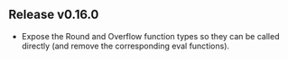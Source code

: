 ## Release v0.16.0

* Expose the Round and Overflow function types so they can be called directly
  (and remove the corresponding eval functions).
